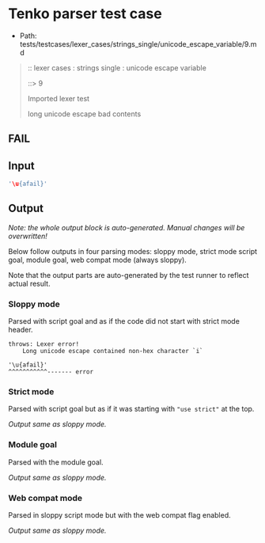 # Tenko parser test case

- Path: tests/testcases/lexer_cases/strings_single/unicode_escape_variable/9.md

> :: lexer cases : strings single : unicode escape variable
>
> ::> 9
>
> Imported lexer test
>
> long unicode escape bad contents

## FAIL

## Input

`````js
'\u{afail}'
`````

## Output

_Note: the whole output block is auto-generated. Manual changes will be overwritten!_

Below follow outputs in four parsing modes: sloppy mode, strict mode script goal, module goal, web compat mode (always sloppy).

Note that the output parts are auto-generated by the test runner to reflect actual result.

### Sloppy mode

Parsed with script goal and as if the code did not start with strict mode header.

`````
throws: Lexer error!
    Long unicode escape contained non-hex character `i`

'\u{afail}'
^^^^^^^^^^^------- error
`````

### Strict mode

Parsed with script goal but as if it was starting with `"use strict"` at the top.

_Output same as sloppy mode._

### Module goal

Parsed with the module goal.

_Output same as sloppy mode._

### Web compat mode

Parsed in sloppy script mode but with the web compat flag enabled.

_Output same as sloppy mode._
